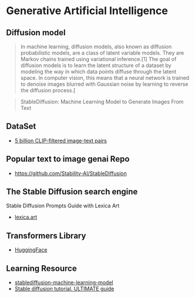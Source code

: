 # Generative Artificial Intelligence

## Diffusion model
> In machine learning, diffusion models, also known as diffusion probabilistic models, are a class of latent variable models. They are Markov chains trained using variational inference.[1] The goal of diffusion models is to learn the latent structure of a dataset by modeling the way in which data points diffuse through the latent space. In computer vision, this means that a neural network is trained to denoise images blurred with Gaussian noise by learning to reverse the diffusion process.[

> StableDiffusion: Machine Learning Model to Generate Images From Text


## DataSet
* [5 billion CLIP-filtered image-text pairs](https://laion.ai/blog/laion-5b)

## Popular text to image genai Repo
* https://github.com/Stability-AI/StableDiffusion

## The Stable Diffusion search engine
Stable Diffusion Prompts Guide with Lexica Art
* [lexica.art](https://lexica.art)

## Transformers Library
* [HuggingFace](https://huggingface.co)


## Learning Resource
* [stablediffusion-machine-learning-model](https://medium.com/axinc-ai/stablediffusion-machine-learning-model-to-generate-images-from-text-22034d9b44b7)
* [Stable diffusion tutorial. ULTIMATE guide](https://www.youtube.com/watch?v=DHaL56P6f5M)

